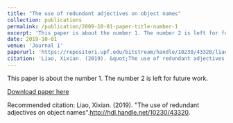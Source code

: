 ```yaml
---
title: "The use of redundant adjectives on object names"
collection: publications
permalink: /publication/2009-10-01-paper-title-number-1
excerpt: 'This paper is about the number 1. The number 2 is left for future work.'
date: 2019-10-01
venue: 'Journal 1'
paperurl: 'https://repositori.upf.edu/bitstream/handle/10230/43320/liao_2019.pdf?sequence=1&isAllowed=y'
citation: 'Liao, Xixian. (2019). &quot;The use of redundant adjectives on object names.&quot; <i>http://hdl.handle.net/10230/43320</i>. 1(1).'
---
```

This paper is about the number 1. The number 2 is left for future work.

[Download paper here](https://repositori.upf.edu/bitstream/handle/10230/43320/liao_2019.pdf?sequence=1&isAllowed=y)

Recommended citation: Liao, Xixian. (2019). "The use of redundant adjectives on object names".http://hdl.handle.net/10230/43320.
